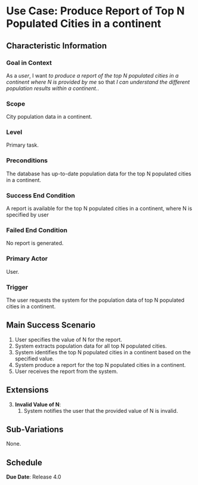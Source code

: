 # Use Case: Produce Report of Top N Populated Cities in a continent

## Characteristic Information

### Goal in Context

As a *user*, I want *to produce a report of the top N populated cities in a continent* *where N is provided by me* so that *I can understand the different population results within a continent.*.

### Scope

City population data in a continent.

### Level

Primary task.

### Preconditions

The database has up-to-date population data for the top N populated cities in a continent.

### Success End Condition

A report is available for the top N populated cities in a continent, where N is specified by user

### Failed End Condition

No report is generated.

### Primary Actor

User.

### Trigger

The user requests the system for the population data of top N populated cities in a continent. 

## Main Success Scenario

1. User specifies the value of N for the report.
2. System extracts population data for all top N populated cities.
3. System identifies the top N populated cities in a continent based on the specified value.
4. System produce a report for the top N populated cities in a continent. 
5. User receives the report from the system.


## Extensions

3. **Invalid Value of N**:
    1. System notifies the user that the provided value of N is invalid.

## Sub-Variations

None.

## Schedule

**Due Date**: Release 4.0
